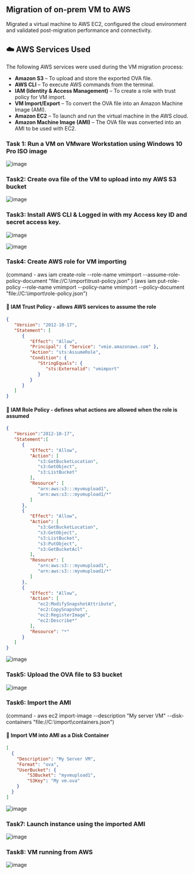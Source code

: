 
## Migration of on-prem VM to AWS
Migrated a virtual machine to AWS EC2, configured the cloud environment and validated post-migration performance and connectivity.


## ☁️ AWS Services Used

The following AWS services were used during the VM migration process:

- **Amazon S3** – To upload and store the exported OVA file.
- **AWS CLI** – To execute AWS commands from the terminal.
- **IAM (Identity & Access Management)** – To create a role with trust policy for VM import.
- **VM Import/Export** – To convert the OVA file into an Amazon Machine Image (AMI).
- **Amazon EC2** – To launch and run the virtual machine in the AWS cloud.
- **Amazon Machine Image (AMI)** – The OVA file was converted into an AMI to be used with EC2.

### Task 1: Run a VM on VMware Workstation using Windows 10 Pro ISO image

![image](https://github.com/user-attachments/assets/ac0add1d-fb88-444c-8d56-e00e244dddaf)



### Task2: Create ova file of the VM to upload into my AWS S3 bucket


 ![image](https://github.com/user-attachments/assets/c5602504-39c8-4797-8efe-794dab426e9c)



### Task3: Install AWS CLI & Logged in with my Access key ID and secret access key.

![image](https://github.com/user-attachments/assets/83f2c818-3f9b-42c4-99d7-6fde9348e24d)


![image](https://github.com/user-attachments/assets/d4556a92-9146-4b38-ab37-e8f0e2825a12)
 

### Task4: Create AWS role for VM importing 
(command - aws iam create-role --role-name vmimport --assume-role-policy-document "file://C:\import\trust-policy.json" )
(aws iam put-role-policy --role-name vmimport --policy-name vmimport --policy-document "file://C:\import\role-policy.json")

####  🔐 IAM Trust Policy - allows AWS services to assume the role
 
```json
{
   "Version": "2012-10-17",
   "Statement": [
      {
         "Effect": "Allow",
         "Principal": { "Service": "vmie.amazonaws.com" },
         "Action": "sts:AssumeRole",
         "Condition": {
            "StringEquals": {
               "sts:Externalid": "vmimport"
            }
         }
      }
   ]
}
```

####  🔐 IAM Role Policy - defines what actions are allowed when the role is assumed

```json
{
   "Version":"2012-10-17",
   "Statement":[
      {
         "Effect": "Allow",
         "Action": [
            "s3:GetBucketLocation",
            "s3:GetObject",
            "s3:ListBucket" 
         ],
         "Resource": [
            "arn:aws:s3:::myvmupload1",
            "arn:aws:s3:::myvmupload1/*"
         ]
      },
      {
         "Effect": "Allow",
         "Action": [
            "s3:GetBucketLocation",
            "s3:GetObject",
            "s3:ListBucket",
            "s3:PutObject",
            "s3:GetBucketAcl"
         ],
         "Resource": [
            "arn:aws:s3:::myvmupload1",
            "arn:aws:s3:::myvmupload1/*"
         ]
      },
      {
         "Effect": "Allow",
         "Action": [
            "ec2:ModifySnapshotAttribute",
            "ec2:CopySnapshot",
            "ec2:RegisterImage",
            "ec2:Describe*"
         ],
         "Resource": "*"
      }
   ]
}
```

![image](https://github.com/user-attachments/assets/4b59b616-384a-4b14-a98a-735e0b7b10d9)
 



### Task5: Upload the OVA file to S3 bucket

![image](https://github.com/user-attachments/assets/683955a5-3d24-4c08-a28e-a1c33a35c1f5)
 


### Task6: Import the AMI 
(command - aws ec2 import-image --description "My server VM" --disk-containers "file://C:\import\containers.json")


####  🔐 Import VM into AMI as a Disk Container
```json
[
  {
    "Description": "My Server VM",
    "Format": "ova",
    "UserBucket": {
        "S3Bucket": "myvmupload1",
        "S3Key": "My vm.ova"
    }
  }
]
```


![image](https://github.com/user-attachments/assets/e155f625-50ec-44f5-a3de-01785d7237dd)


 
### Task7: Launch instance using the imported AMI

![image](https://github.com/user-attachments/assets/219b3fa2-4af1-4ae8-9747-f6ffd7f5d8fb)

 

### Task8: VM running from AWS

 ![image](https://github.com/user-attachments/assets/4dd73040-7b05-4f6d-8221-890a0c952f3e)



